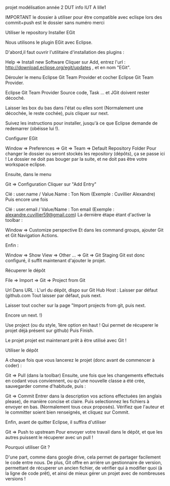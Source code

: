 projet modélisation année 2 DUT info IUT A lille1

IMPORTANT
le dossier à utiliser pour être compatible avec eclispe lors des commit+push est le dossier sans numéro merci

Utiliser le repository
Installer EGit

Nous utilisons le plugin EGit avec Eclipse.

D'abord,il faut ouvrir l'utilitaire d'installation des plugins :

Help => Install new Software Cliquer sur Add, entrez l'url : http://download.eclipse.org/egit/updates , et en nom "EGit".

Dérouler le menu Eclipse Git Team Provider et cocher Eclipse Git Team Provider.

Eclipse Git Team Provider Source code, Task ... et JGit doivent rester décoché.

Laisser les box du bas dans l'état ou elles sont (Normalement une décochée, le reste cochée), puis cliquer sur next.

Suivez les instructions pour installer, jusqu'à ce que Eclipse demande de redemarrer (obéisse lui !).

Configurer EGit

Window => Preferences => Git => Team => Default Repository Folder Pour changer le dossier ou seront stockés les repository (dépôts), ça se passe ici ! Le dossier ne doit pas bouger par la suite, et ne doit pas être votre workspace eclipse.

Ensuite, dans le menu

Git => Configuration Cliquer sur "Add Entry"

Clé : user.name / Value.Name : Ton Nom (Exemple : Cuvillier Alexandre) Puis encore une fois

Clé : user.email / Value/Name : Ton email (Exemple : alexandre.cuvillier59@gmail.com) La dernière étape étant d'activer la toolbar :

Window => Customize perspective Et dans les command groups, ajouter Git et Git Navigation Actions.

Enfin :

Window => Show View => Other ... => Git => Git Staging Git est donc configuré, il suffit maintenant d'ajouter le projet.

Récuperer le dépôt

File => Import => Git => Project from Git

Url Dans URL : L'url du dépôt, dispo sur Git Hub Host : Laisser par défaut (github.com Tout laisser par défaut, puis next.

Laisser tout cocher sur la page "Import projects from git, puis next.

Encore un next. !)

Use project (ou du style, 1ère option en haut ! Qui permet de récuperer le projet déjà présent sur github) Puis Finish.

Le projet projet est maintenant prêt à être utilisé avec Git !

Utiliser le dépôt

A chaque fois que vous lancerez le projet (donc avant de commencer à coder) :

Git => Pull (dans la toolbar) Ensuite, une fois que les changements effectués en codant vous conviennent, ou qu'une nouvelle classe a été crée, sauvegarder comme d'habitude, puis :

Git => Commit Entrer dans la description vos actions effectuées (en anglais please), de manière concise et claire. Puis selectionnez les fichiers à envoyer en bas. (Normalement tous ceux proposés). Vérifiez que l'auteur et le committer soient bien renseignés, et cliquez sur Commit.

Enfin, avant de quitter Eclipse, il suffira d'utiliser

Git => Push to upstream Pour envoyer votre travail dans le dépôt, et que les autres puissent le récuperer avec un pull !

Pourquoi utiliser Git ?

D'une part, comme dans google drive, cela permet de partager facilement le code entre nous. De plus, Git offre en arrière un gestionnaire de version, permettant de récuperer un ancien fichier, de vérifier qui à modifier quoi (à la ligne de code prêt), et ainsi de mieux gérer un projet avec de nombreuses versions !
